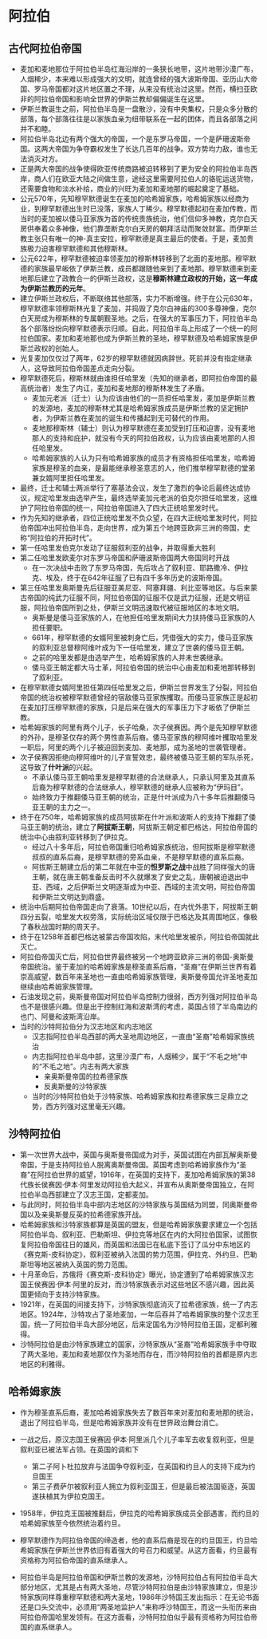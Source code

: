 # 阿拉伯

## 古代阿拉伯帝国

* 麦加和麦地那位于阿拉伯半岛红海沿岸的一条狭长地带，这片地带沙漠广布，人烟稀少，本来难以形成强大的文明，就连曾经的强大波斯帝国、亚历山大帝国、罗马帝国都对这片地区置之不理，从来没有统治过这里。然而，横扫亚欧非的阿拉伯帝国和影响全世界的伊斯兰教却偏偏诞生在这里。
* 伊斯兰教诞生之前，阿拉伯半岛是一盘散沙，没有中央集权，只是众多分散的部落，每个部落往往是以家族血亲为纽带联系在一起的团体，而且各部落之间并不和睦。
* 阿拉伯半岛北边有两个强大的帝国，一个是东罗马帝国，一个是萨珊波斯帝国。这两大帝国为争夺霸权发生了长达几百年的战争。双方势均力敌，谁也无法消灭对方。
* 正是两大帝国的战争使得欧亚传统商路被迫转移到了更为安全的阿拉伯半岛西岸，商人们在欧亚大陆之间做生意，途经这里需要阿拉伯人的骆驼运送货物，还需要食物和淡水补给，商业的兴旺为麦加和麦地那的崛起奠定了基础。
* 公元570年，先知穆罕默德诞生在麦加的哈希姆家族，哈希姆家族以经商为业，到穆罕默德出生时已没落，家族人丁稀少。穆罕默德起初在麦加传教，而当时的麦加被以倭马亚家族为首的传统贵族统治，他们信仰多神教，克尔白天房供奉着众多神像，他们靠垄断克尔白天房的朝拜活动而聚敛财富。而伊斯兰教主张只有唯一的神-真主安拉，穆罕默德是真主最后的使者。于是，麦加贵族极力迫害穆罕默德和其他穆斯林。
* 公元622年，穆罕默德被迫率领麦加的穆斯林转移到了北面的麦地那。穆罕默德的家族最早皈依了伊斯兰教，成员都跟随他来到了麦地那。穆罕默德来到麦地那后建立了政教合一的伊斯兰政权，这是**穆斯林建立政权的开始，这一年成为伊斯兰教历的元年**。
* 建立伊斯兰政权后，不断联络其他部落，实力不断增强。终于在公元630年，穆罕默德率领穆斯林光复了麦加，并捣毁了克尔白神庙的300多尊神像，克尔白天房成为穆斯林的专属朝觐圣地。之后，在强大的军事压力下，阿拉伯半岛各个部落纷纷向穆罕默德表示归顺。自此，阿拉伯半岛上形成了一个统一的阿拉伯国家。麦加和麦地那也成为伊斯兰教的圣地，穆罕默德及哈希姆家族是伊斯兰政权的创始人。
* 光复麦加仅仅过了两年，62岁的穆罕默德就因病辞世。死前并没有指定继承人，这导致阿拉伯帝国差点走向分裂。
* 穆罕默德死后，穆斯林就由谁担任哈里发（先知的继承者，即阿拉伯帝国的最高统治者）发生了内讧，麦加和麦地那的穆斯林发生了矛盾。
  - 麦加元老派（迁士）认为应该由他们的一员担任哈里发，麦加是伊斯兰教的发源地，麦加的穆斯林尤其是哈希姆家族成员是伊斯兰教的坚定拥护者，为伊斯兰教在麦加的诞生和传播起到无可替代的作用。
  - 麦地那穆斯林（辅士）则认为穆罕默德在麦加受到打压和迫害，没有麦地那人的支持和庇护，就没有今天的阿拉伯政权，认为应该由麦地那的人担任哈里发。
  - 哈希姆家族的人认为只有哈希姆家族的成员才有资格担任哈里发，哈希姆家族是穆圣的血亲，是最能继承穆圣意志的人，他们推举穆罕默德的堂弟兼女婿阿里担任哈里发。
* 最终，迁士和辅士两派举行了塞基法会议，发生了激烈的争论后最终达成协议，规定哈里发由选举产生，最终选举麦加元老派的伯克尔担任哈里发，这维护了阿拉伯帝国的统一，阿拉伯帝国进入了四大正统哈里发时代。
* 作为先知的继承者，四位正统哈里发不负众望，在四大正统哈里发时代，阿拉伯帝国冲出阿拉伯半岛，走向世界，成为第五个地跨亚欧非三洲的帝国，史称“阿拉伯的开拓时代”。
* 第一任哈里发伯克尔发动了征服叙利亚的战争，并取得重大胜利
* 第二任哈里发欧麦尔对东罗马帝国和萨珊波斯帝国两大帝国同时开战
  - 在一次决战中击败了东罗马帝国，先后攻占了叙利亚、耶路撒冷、伊拉克、埃及，终于在642年征服了已有四千多年历史的波斯帝国。
* 第三任哈里发奥斯曼先后征服亚美尼亚、阿塞拜疆、利比亚等地区。与后来蒙古帝国的纯武力征服不同，阿拉伯帝国的征服不仅是武力征服，还是文明征服，阿拉伯帝国所到之处，伊斯兰文明迅速取代被征服地区的本地文明。
  - 奥斯曼是倭马亚家族的人，在他担任哈里发期间大力扶持倭马亚家族的人担任要职。
  - 661年，穆罕默德的女婿阿里被刺身亡后，凭借强大的实力，倭马亚家族的叙利亚总督穆阿维叶成为下一任哈里发，建立了世袭的倭马亚王朝。
  - 之前的哈里发都是由选举产生，哈希姆家族的人并未世袭继承。
  - 倭马亚王朝定都大马士革，阿拉伯帝国的统治中心由麦加和麦地那转移到了叙利亚。
* 在穆罕默德女婿阿里担任第四任哈里发之后，伊斯兰世界发生了分裂，阿拉伯帝国的统治权被穆罕默德曾经的宿敌倭马亚家族攫取。而倭马亚家族正是起初在麦加打压穆罕默德的家族，只是后来在强大的军事压力下才皈依了伊斯兰教。
* 哈希姆家族的阿里有两个儿子，长子哈桑，次子侯赛因。两个是先知穆罕默德的外孙，是穆圣仅存的两个男性直系后裔。倭马亚家族的穆阿维叶攫取哈里发一职后，阿里的两个儿子被迫回到麦加、麦地那，成为圣地的世袭管理者。
* 次子侯赛因拒绝向穆阿维叶的儿子宣誓效忠，最终被倭马亚王朝的军队杀死，这导致了**什叶派**的兴起。
  - 不承认倭马亚王朝哈里发是穆罕默德的合法继承人，只承认阿里及其直系后裔为穆罕默德的合法继承人，穆罕默德的继承人应被称为“伊玛目”。
  - 始终致力于推翻倭马亚王朝的统治，正是什叶派成为八十多年后推翻倭马亚王朝的主力之一。
* 终于在750年，哈希姆家族的成员阿拔斯在什叶派和波斯人的支持下推翻了倭马亚王朝的统治，建立了**阿拔斯王朝**，阿拔斯王朝定都巴格达，阿拉伯帝国的统治中心由叙利亚转移到了伊拉克。
  - 经过八十多年后，阿拉伯帝国重归哈希姆家族统治，但阿拔斯是穆罕默德叔叔的直系后裔，是穆罕默德的旁系血亲，不是穆罕默德的直系后裔。
  - 阿拔斯王朝建立后的第二年就在中亚的**怛罗斯之战**中战胜了同样强大的唐王朝，就在唐王朝准备反击时不久就爆发了安史之乱，唐朝被迫退出中亚、西域，之后伊斯兰文明逐渐成为中亚、西域的主流文明，阿拉伯帝国和伊斯兰文明达到鼎盛。
* 统治中后期阿拉伯帝国走向了衰落。10世纪以后，在内忧外患下，阿拔斯王朝四分五裂，哈里发大权旁落，实际统治区域仅限于巴格达及其周围地区，像极了春秋战国时期的周天子。
* 终于在1258年首都巴格达被蒙古帝国攻陷，末代哈里发被杀，阿拉伯帝国就此灭亡。
* 阿拉伯帝国灭亡后，阿拉伯世界最终被另一个地跨亚欧非三洲的帝国-奥斯曼帝国统治。鉴于麦加的哈希姆家族是穆圣直系后裔，“圣裔”在伊斯兰世界有着崇高威望，数百年来圣地也一直由哈希姆家族管理，奥斯曼帝国允许圣地麦加继续由哈希姆家族管理。
* 石油发现之前，奥斯曼帝国对阿拉伯半岛控制力很弱，西方列强对阿拉伯半岛也不是很感兴趣。但是出于控制红海和波斯湾的考虑，英国占领了半岛南边的也门、阿曼和波斯湾沿岸。
* 当时的沙特阿拉伯分为汉志地区和内志地区
  - 汉志指阿拉伯半岛西部的两大圣地周边地区，一直由“圣裔”哈希姆家族统治
  - 内志指阿拉伯半岛中部，这里沙漠广布，人烟稀少，属于“不毛之地”中的“不毛之地”。内志有两大家族
    + 亲奥斯曼帝国的拉希德家族
    + 反奥斯曼的沙特家族
  - 当时的沙特阿拉伯处于沙特家族、哈希姆家族和拉希德家族三足鼎立之势，西方列强对这里毫无兴趣。

## 沙特阿拉伯

* 第一次世界大战中，英国与奥斯曼帝国成为对手，英国试图在内部瓦解奥斯曼帝国，于是支持阿拉伯人脱离奥斯曼帝国。英国考虑到哈希姆家族作为“圣裔”在阿拉伯世界的威望，1916年，在英国的支持下，麦加哈希姆家族的第38代族长侯赛因·伊本·阿里发动阿拉伯大起义，并宣布从奥斯曼帝国独立，在阿拉伯半岛西部建立了汉志王国，定都麦加。
* 与此同时，阿拉伯半岛中部内志地区的沙特家族与英国结为同盟，同奥斯曼帝国以及亲奥斯曼反英的拉希德家族开战。
* 哈希姆家族和沙特家族都算是英国的盟友，但是哈希姆家族要求建立一个包括阿拉伯半岛、叙利亚、巴勒斯坦、伊拉克等地区在内的大阿拉伯国家，试图恢复阿拉伯帝国往日的雄风，而英国和法国已在私底下签订了瓜分中东地区的《赛克斯-皮科协定》，叙利亚被纳入法国的势力范围，伊拉克、外约旦、巴勒斯坦等地区被纳入英国的势力范围。
* 十月革命后，苏俄将《赛克斯-皮科协定》曝光，协定遭到了哈希姆家族汉志国王侯赛因·伊本·阿里的反对，而沙特家族表示对这些地区不感兴趣，因此英国更倾向于支持沙特家族。
* 1921年，在英国的间接支持下，沙特家族彻底消灭了拉希德家族，统一了内志地区。1924年，沙特攻占了圣地麦加，一年后吞并了哈希姆家族的整个汉志王国，统一了阿拉伯半岛大部分地区，后来定国名为沙特阿拉伯王国，定都利雅得。
* 沙特阿拉伯是由沙特家族建立的国家，沙特家族从“圣裔”哈希姆家族手中夺取了两大圣地，麦加和麦地那仅作为圣地而存在，而沙特阿拉伯的首都是原内志地区的利雅得。

## 哈希姆家族

* 作为穆圣直系后裔，麦加哈希姆家族失去了数百年来对麦加和麦地那的统治，退出了阿拉伯半岛，但是哈希姆家族并没有在世界政治舞台消亡。

* 一战之后，原汉志国王侯赛因·伊本·阿里派几个儿子率军去收复叙利亚，但是叙利亚已被法军占领。在英国的调和下
  
  - 第二子阿卜杜拉放弃与法国争夺叙利亚，在英国和约旦人的支持下成为约旦国王
  - 第三子费萨尔被叙利亚人拥立为叙利亚国王，但是最后被法国驱逐，英国遂扶植其为伊拉克国王。

* 1958年，伊拉克王国被推翻后，伊拉克的哈希姆家族成员全部遇害，而约旦的哈希姆家族至今依然统治着约旦。

* 穆罕默德作为阿拉伯帝国的缔造者，他的直系后裔是现在的约旦国王，约旦哈希姆家族在伊斯兰世界依旧有着强大的号召力和威望。从这方面看，约旦最有资格称为阿拉伯帝国的直系继承人。

* 阿拉伯半岛是阿拉伯帝国和伊斯兰教的发源地，沙特阿拉伯占有阿拉伯半岛大部分地区，尤其是占有两大圣地，尽管沙特阿拉伯是由沙特家族建立，但是沙特家族同样尊重穆罕默德和两大圣地，1986年沙特国王发出指示：在无论书面还是口头交流中，必须用“两圣地监护人”来称呼沙特国王，而这一头衔历来由阿拉伯帝国哈里发领有。在这方面看，沙特阿拉伯似乎最有资格称为阿拉伯帝国的直系继承人。
